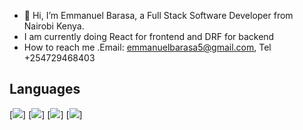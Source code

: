 - 👋 Hi, I’m Emmanuel Barasa, a Full Stack Software Developer from Nairobi Kenya.
- I am currently doing React for frontend and DRF for backend
- How to reach me .Email: emmanuelbarasa5@gmail.com, Tel +254729468403
## Languages
[![](https://img.shields.io/badge/React%20-js-blue)]  [![](https://img.shields.io/badge/-DRF-green)] [![](https://img.shields.io/badge/CSS%20-styles-red)]  [![](https://img.shields.io/badge/-JavaScript-orange)]
